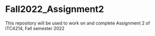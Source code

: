 # Fall2022_Assignment2
This repository will be used to work on and complete Assignment 2 of ITC4214, Fall semester 2022
